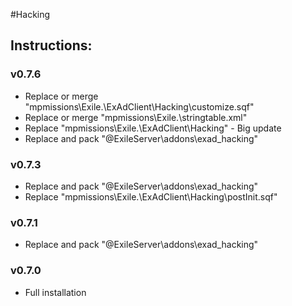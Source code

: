 #Hacking  
## Instructions:   

### v0.7.6 
* Replace or merge "mpmissions\Exile.<map>\ExAdClient\Hacking\customize.sqf"
* Replace or merge "mpmissions\Exile.<map>\stringtable.xml"
* Replace "mpmissions\Exile.<map>\ExAdClient\Hacking" - Big update
* Replace and pack "@ExileServer\addons\exad_hacking"  
 
###  v0.7.3
* Replace and pack "@ExileServer\addons\exad_hacking" 
* Replace "mpmissions\Exile.<map>\ExAdClient\Hacking\postInit.sqf" 

### v0.7.1 
* Replace and pack "@ExileServer\addons\exad_hacking"

### v0.7.0  
* Full installation
